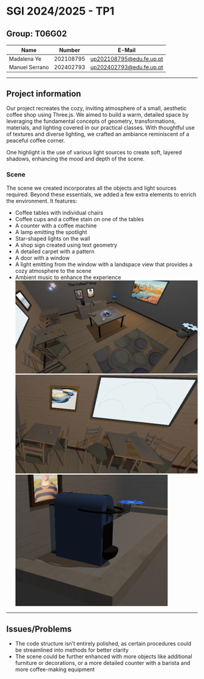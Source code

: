 # SGI 2024/2025 - TP1

## Group: T06G02

| Name             | Number    | E-Mail             |
| ---------------- | --------- | ------------------ |
| Madalena Ye         | 202108795 | up202108795@edu.fe.up.pt                |
| Manuel Serrano         | 202402793 | up202402793@edu.fe.up.pt                |

----
## Project information
Our project recreates the cozy, inviting atmosphere of a small, aesthetic coffee shop using Three.js. We aimed to build a warm, detailed space by leveraging the fundamental concepts of geometry, transformations, materials, and lighting covered in our practical classes. With thoughtful use of textures and diverse lighting, we crafted an ambiance reminiscent of a peaceful coffee corner.

One highlight is the use of various light sources to create soft, layered shadows, enhancing the mood and depth of the scene.

### Scene 

The scene we created incorporates all the objects and light sources required. Beyond these essentials, we added a few extra elements to enrich the environment. It features:
* Coffee tables with individual chairs
* Coffee cups and a coffee stain on one of the tables
* A counter with a coffee machine
* A lamp emitting the spotlight
* Star-shaped lights on the wall 
* A shop sign created using text geometry
* A detailed carpet with a pattern
* A door with a window
* A light emitting from the window with a landspace view that provides a cozy atmosphere to the scene
* Ambient music to enhance the experience
![Scene](./screenshots/scene.png)
![Scene2](./screenshots/scene2.png)
![CoffeeMachine](./screenshots/coffeeMachine.png)

----
## Issues/Problems
- The code structure isn’t entirely polished, as certain procedures could be streamlined into methods for better clarity
- The scene could be further enhanced with more objects like additional furniture or decorations, or a more detailed counter with a barista and more coffee-making equipment